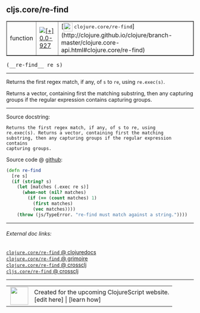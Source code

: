 ## cljs.core/re-find



 <table border="1">
<tr>
<td>function</td>
<td><a href="https://github.com/cljsinfo/cljs-api-docs/tree/0.0-927"><img valign="middle" alt="[+] 0.0-927" title="Added in 0.0-927" src="https://img.shields.io/badge/+-0.0--927-lightgrey.svg"></a> </td>
<td>
[<img height="24px" valign="middle" src="http://i.imgur.com/1GjPKvB.png"> <samp>clojure.core/re-find</samp>](http://clojure.github.io/clojure/branch-master/clojure.core-api.html#clojure.core/re-find)
</td>
</tr>
</table>


 <samp>
(__re-find__ re s)<br>
</samp>

---

Returns the first regex match, if any, of `s` to `re`, using `re.exec(s)`.

Returns a vector, containing first the matching substring, then any capturing
groups if the regular expression contains capturing groups.

---




Source docstring:

```
Returns the first regex match, if any, of s to re, using
re.exec(s). Returns a vector, containing first the matching
substring, then any capturing groups if the regular expression contains
capturing groups.
```


Source code @ [github](https://github.com/clojure/clojurescript/blob/r2816/src/cljs/cljs/core.cljs#L8077-L8089):

```clj
(defn re-find
  [re s]
  (if (string? s)
    (let [matches (.exec re s)]
      (when-not (nil? matches)
        (if (== (count matches) 1)
          (first matches)
          (vec matches))))
    (throw (js/TypeError. "re-find must match against a string."))))
```

<!--
Repo - tag - source tree - lines:

 <pre>
clojurescript @ r2816
└── src
    └── cljs
        └── cljs
            └── <ins>[core.cljs:8077-8089](https://github.com/clojure/clojurescript/blob/r2816/src/cljs/cljs/core.cljs#L8077-L8089)</ins>
</pre>

-->

---



###### External doc links:

[`clojure.core/re-find` @ clojuredocs](http://clojuredocs.org/clojure.core/re-find)<br>
[`clojure.core/re-find` @ grimoire](http://conj.io/store/v1/org.clojure/clojure/1.7.0-beta3/clj/clojure.core/re-find/)<br>
[`clojure.core/re-find` @ crossclj](http://crossclj.info/fun/clojure.core/re-find.html)<br>
[`cljs.core/re-find` @ crossclj](http://crossclj.info/fun/cljs.core.cljs/re-find.html)<br>

---

 <table>
<tr><td>
<img valign="middle" align="right" width="48px" src="http://i.imgur.com/Hi20huC.png">
</td><td>
Created for the upcoming ClojureScript website.<br>
[edit here] | [learn how]
</td></tr></table>

[edit here]:https://github.com/cljsinfo/cljs-api-docs/blob/master/cljsdoc/cljs.core_re-find.cljsdoc
[learn how]:https://github.com/cljsinfo/cljs-api-docs/wiki/cljsdoc-files

<!--

This information was too distracting to show to readers, but I'll leave it
commented here since it is helpful to:

- pretty-print the data used to generate this document
- and show how to retrieve that data



The API data for this symbol:

```clj
{:description "Returns the first regex match, if any, of `s` to `re`, using `re.exec(s)`.\n\nReturns a vector, containing first the matching substring, then any capturing\ngroups if the regular expression contains capturing groups.",
 :ns "cljs.core",
 :name "re-find",
 :signature ["[re s]"],
 :history [["+" "0.0-927"]],
 :type "function",
 :full-name-encode "cljs.core_re-find",
 :source {:code "(defn re-find\n  [re s]\n  (if (string? s)\n    (let [matches (.exec re s)]\n      (when-not (nil? matches)\n        (if (== (count matches) 1)\n          (first matches)\n          (vec matches))))\n    (throw (js/TypeError. \"re-find must match against a string.\"))))",
          :title "Source code",
          :repo "clojurescript",
          :tag "r2816",
          :filename "src/cljs/cljs/core.cljs",
          :lines [8077 8089]},
 :full-name "cljs.core/re-find",
 :clj-symbol "clojure.core/re-find",
 :docstring "Returns the first regex match, if any, of s to re, using\nre.exec(s). Returns a vector, containing first the matching\nsubstring, then any capturing groups if the regular expression contains\ncapturing groups."}

```

Retrieve the API data for this symbol:

```clj
;; from Clojure REPL
(require '[clojure.edn :as edn])
(-> (slurp "https://raw.githubusercontent.com/cljsinfo/cljs-api-docs/catalog/cljs-api.edn")
    (edn/read-string)
    (get-in [:symbols "cljs.core/re-find"]))
```

-->
